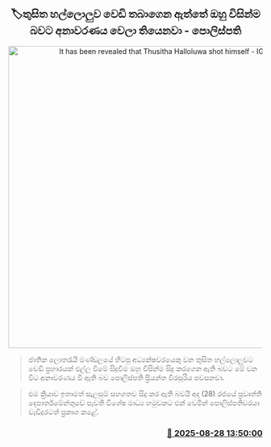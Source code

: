 <p align='center'><b><h2 align='center' title='It has been revealed that Thusitha Halloluwa shot himself - IGP'>🏷තුසිත හල්ලොලුව වෙඩි තබාගෙන ඇත්තේ ඔහු විසින්ම බවට අනාවරණය වෙලා තියෙනවා - පොලිස්පති</h2></b></p>
<p align='center'><img src='https://helakuru.sgp1.cdn.digitaloceanspaces.com/esana/images/lib/thusitha-haloluwa.jpg' width='600' alt='It has been revealed that Thusitha Halloluwa shot himself - IGP'></p>

> ජාතික ලොතරැයි මණ්ඩලයේ හිටපු අධ්‍යක්ෂවරයෙකු වන තුසිත හල්ලොලුවට වෙඩි ප්‍රහාරයක් එල්ල වීමේ සිදුවීම ඔහු විසින්ම සිදු කරගෙන ඇති බවට මේ වන විට අනාවරණය වී ඇති බව පොලිස්පති ප්‍රියන්ත වීරසූරිය පවසනවා.

> එම ක්‍රියාව ඉතාමත් සැලසුම් සහගතව සිදු කර ඇති බවයි අද (28) රජයේ ප්‍රවෘත්ති දෙපාර්තමේන්තුවේ පැවති විශේෂ මාධ්‍ය හමුවකට එක් වෙමින් පොලිස්පතිවරයා වැඩිදුරටත් ප්‍රකාශ කළේ.



<h3 align='right'><a href='https://www.helakuru.lk/esana/p/113152/'>📅 2025-08-28 13:50:00</a></h3>
